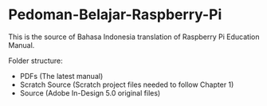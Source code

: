 Pedoman-Belajar-Raspberry-Pi
============================

This is the source of Bahasa Indonesia translation of Raspberry Pi Education Manual.

Folder structure:
- PDFs (The latest manual)
- Scratch Source (Scratch project files needed to follow Chapter 1)
- Source (Adobe In-Design 5.0 original files)

